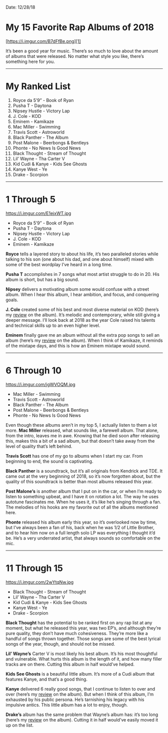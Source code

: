 Date: 12/28/18

# My 15 Favorite Rap Albums of 2018

[https://i.imgur.com/B7dFfBe.png][1]

It’s been a good year for music. There’s so much to love about the amount of albums that were released. No matter what style you like, there’s something here for you.

---- 

# My Ranked List

1. Royce da 5’9” - Book of Ryan 
2. Pusha T - Daytona
3. Nipsey Hustle - Victory Lap
4. J. Cole - KOD
5. Eminem - Kamikaze
6. Mac Miller - Swimming
7. Travis Scott - Astroworld
8. Black Panther - The Album
9. Post Malone - Beerbongs & Bentleys
10. Phonte - No News Is Good News
11. Black Thought - Stream of Thought
12. Lil’ Wayne - Tha Carter V
13. Kid Cudi & Kanye - Kids See Ghosts
14. Kanye West - Ye
15. Drake - Scorpion

---- 

# 1 Through 5

https://i.imgur.com/E1ejxWT.jpg

- Royce da 5’9” - Book of Ryan 
- Pusha T - Daytona
- Nipsey Hustle - Victory Lap
- J. Cole - KOD
- Eminem - Kamikaze


**Royce** tells a layered story to about his life, it’s two paralleled stories while talking to his son (one about his dad, and one about himself) mixed with some of the best wordplay I’ve heard in a long time.

**Pusha T** accomplishes in 7 songs what most artist struggle to do in 20. His album is short, but has a big sound.

**Nipsey** delivers a motivating album some would confuse with a street album. When I hear this album, I hear ambition, and focus, and conquering goals.

**J. Cole** created some of his best and most diverse material on KOD (here’s my [review][2] on the album). It’s melodic and contemporary, while still giving a deeper message. I’ll look back at 2018 as the year Cole raised his talents and technical skills up to an even higher level.

**Eminem** finally gave me an album without all the extra pop songs to sell an album (here’s my [review][3] on the album). When I think of Kamikaze, it reminds of the mixtape days, and this is how an Eminem mixtape would sound.

---- 

# 6 Through 10

https://i.imgur.com/jgWVOQM.jpg

- Mac Miller - Swimming
- Travis Scott - Astroworld
- Black Panther - The Album
- Post Malone - Beerbongs & Bentleys
- Phonte - No News Is Good News

Even though these albums aren’t in my top 5, I actually listen to them a lot more. **Mac Miller** released, what sounds like, a farewell album. That alone, from the intro, leaves me in awe. Knowing that he died soon after releasing this, makes this a bit of a sad album, but that doesn’t take away from the level of quality that’s left behind.

**Travis Scott** has one of my go to albums when I start my car. From beginning to end, the sound is captivating.

**Black Panther** is a soundtrack, but it’s all originals from Kendrick and TDE. It came out at the very beginning of 2018, so it’s now forgotten about, but the quality of this soundtrack is better than most albums released this year.

**Post Malone’s** is another album that I put on in the car, or when I’m ready to listen to something upbeat, and I have it on rotation a lot. The way he uses autotune fascinates me. When he uses it, it’s like he’s singing through a fan. The melodies of his hooks are my favorite out of all the albums mentioned here.

**Phonte** released his album early this year, so it’s overlooked now by time, but I’ve always been a fan of his, back when he was 1/2 of Little Brother, and to hear him now on a full length solo LP was everything I thought it’d be. He’s a very underrated artist, that always sounds so comfortable on the mic.

---- 

# 11 Through 15

https://i.imgur.com/2wYtqNw.jpg

- Black Thought - Stream of Thought
- Lil’ Wayne - Tha Carter V
- Kid Cudi & Kanye - Kids See Ghosts
- Kanye West - Ye
- Drake - Scorpion

**Black Thought** has the potential to be ranked first on any rap list at any moment, but what he released this year, was two EP’s, and although they’re pure quality, they don’t have much cohesiveness. They’re more like a handful of songs thrown together. Those songs are some of the best lyrical songs of the year, though, and should not be missed.

**Lil’ Wayne’s** Carter V is most likely his best album. It’s his most thoughtful and vulnerable. What hurts this album is the length of it, and how many filler tracks are on there. Cutting this album in half would’ve helped.

**Kids See Ghosts** is a beautiful little album. It’s more of a Cudi album that features Kanye, and that’s a good thing.

**Kanye** delivered 6 really good songs, that I continue to listen to over and over (here’s my [review][4] on the album). But when I think of this album, I’m exhausted by his public persona. He’s tarnishing his legacy with his impulsive antics. This little album has a lot to enjoy, though.

**Drake’s** album has the same problem that Wayne’s album has: it’s too long (here’s my [review][5] on the album). Cutting it in half would’ve easily moved it up on the list.





[1]:	https://i.imgur.com/B7dFfBe.png
[2]:	https://nashp.com/kod
[3]:	https://nashp.com/kamikaze
[4]:	https://nashp.com/ye
[5]:	https://nashp.com/scorpion